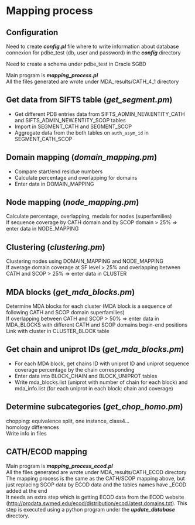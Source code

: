 # Mapping process

## Configuration
Need to create ***config.pl*** file where to write information about database connexion for pdbe_test (db, user and password) in the ***config*** directory

Need to create a schema under pdbe_test in Oracle SGBD

Main program is ***mapping_process.pl*** <br>
All the files generated are wrote under MDA_results/CATH_4_1 directory

## Get data from SIFTS table (*get_segment.pm*)
- Get different PDB entries data from SIFTS_ADMIN_NEW.ENTITY_CATH and SIFTS_ADMIN_NEW.ENTITY_SCOP tables
- Import in SEGMENT_CATH and SEGMENT_SCOP
- Aggregate data from the both tables on ```auth_asym_id``` in SEGMENT_CATH_SCOP

## Domain mapping (*domain_mapping.pm*)
- Compare start/end residue numbers
- Calculate percentage and overlapping for domains
- Enter data in DOMAIN_MAPPING

## Node mapping (*node_mapping.pm*)
Calculate percentage, overlapping, medals for nodes (superfamilies) <br>
If sequence coverage by CATH domain and by SCOP domain > 25% => enter data in NODE_MAPPING

## Clustering (*clustering.pm*)
Clustering nodes using DOMAIN_MAPPING and NODE_MAPPING <br>
If average domain coverage at SF level > 25% and overlapping between CATH and SCOP > 25% => enter data in CLUSTER

## MDA blocks (*get_mda_blocks.pm*)
Determine MDA blocks for each cluster (MDA block is a sequence of following CATH and SCOP domain superfamilies) <br>
If overlapping between CATH and SCOP > 50% => enter data in MDA_BLOCKS with different CATH and SCOP domains begin-end positions
Link with cluster in CLUSTER_BLOCK table

## Get chain and uniprot IDs (*get_mda_blocks.pm*)
- For each MDA block, get chains ID with uniprot ID and uniprot sequence coverage percentage by the chain corresponding
- Enter data into BLOCK_CHAIN and BLOCK_UNIPROT tables
- Write mda_blocks.list (uniprot with number of chain for each block) and mda_info.list (for each uniprot in each block: chain and coverage)

## Determine subcategories (*get_chop_homo.pm*)
chopping: equivalence split, one instance, class4...<br>
homology differences<br>
Write info in files


## CATH/ECOD mapping
Main program is ***mapping_process_ecod.pl*** <br>
All the files generated are wrote under MDA_results/CATH_ECOD directory <br>
The mapping process is the same as the CATH/SCOP mapping above, but just replacing SCOP data by ECOD data and the tables names have _ECOD added at the end<br>
It needs an extra step which is getting ECOD data from the ECOD website (http://prodata.swmed.edu/ecod/distribution/ecod.latest.domains.txt). This step is executed using a python program under the ***update_database*** directory.
